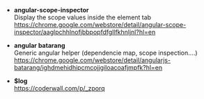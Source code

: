 * **angular-scope-inspector**   
Display the scope values inside the element tab
https://chrome.google.com/webstore/detail/angular-scope-inspector/aaglpchhlnofjbbpopfdfgllfkhnljnl?hl=en


* **angular batarang**        
Generic angular helper (dependencie map, scope inspection....)
https://chrome.google.com/webstore/detail/angularjs-batarang/ighdmehidhipcmcojjgiloacoafjmpfk?hl=en

* **$log**    
https://coderwall.com/p/_zporq